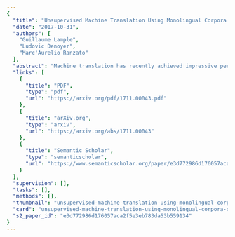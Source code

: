 ```yaml
---
{
  "title": "Unsupervised Machine Translation Using Monolingual Corpora Only",
  "date": "2017-10-31",
  "authors": [
    "Guillaume Lample",
    "Ludovic Denoyer",
    "Marc'Aurelio Ranzato"
  ],
  "abstract": "Machine translation has recently achieved impressive performance thanks to recent advances in deep learning and the availability of large-scale parallel corpora. There have been numerous attempts to extend these successes to low-resource language pairs, yet requiring tens of thousands of parallel sentences. In this work, we take this research direction to the extreme and investigate whether it is possible to learn to translate even without any parallel data. We propose a model that takes sentences from monolingual corpora in two different languages and maps them into the same latent space. By learning to reconstruct in both languages from this shared feature space, the model effectively learns to translate without using any labeled data. We demonstrate our model on two widely used datasets and two language pairs, reporting BLEU scores up to 32.8, without using even a single parallel sentence at training time.",
  "links": [
    {
      "title": "PDF",
      "type": "pdf",
      "url": "https://arxiv.org/pdf/1711.00043.pdf"
    },
    {
      "title": "arXiv.org",
      "type": "arxiv",
      "url": "https://arxiv.org/abs/1711.00043"
    },
    {
      "title": "Semantic Scholar",
      "type": "semanticscholar",
      "url": "https://www.semanticscholar.org/paper/e3d772986d176057aca2f5e3eb783da53b559134"
    }
  ],
  "supervision": [],
  "tasks": [],
  "methods": [],
  "thumbnail": "unsupervised-machine-translation-using-monolingual-corpora-only-thumb.jpg",
  "card": "unsupervised-machine-translation-using-monolingual-corpora-only-card.jpg",
  "s2_paper_id": "e3d772986d176057aca2f5e3eb783da53b559134"
}
---
```


